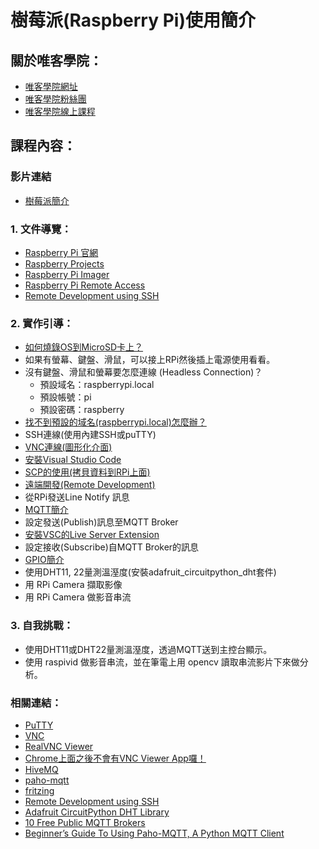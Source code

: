 # 樹莓派(Raspberry Pi)使用簡介

## 關於唯客學院：

* [唯客學院網址](http://www.vcdemy.com)
* [唯客學院粉絲團](https://www.facebook.com/KHPYAcademy/)
* [唯客學院線上課程](https://khpy.teachable.com)

## 課程內容：

### 影片連結

* [樹莓派簡介](https://www.youtube.com/playlist?list=PLj4JWjo5dOC6Ec1GVeNoOMWilvKt99LlU)

### 1. 文件導覽：

* [Raspberry Pi 官網](https://www.raspberrypi.org/)
* [Raspberry Projects](https://projects.raspberrypi.org/)
* [Raspberry Pi Imager](https://www.raspberrypi.org/software/)
* [Raspberry Pi Remote Access](https://www.raspberrypi.org/documentation/remote-access/)
* [Remote Development using SSH](https://code.visualstudio.com/docs/remote/ssh)

### 2. 實作引導：

* [如何燒錄OS到MicroSD卡上？](https://www.raspberrypi.org/software/)
* 如果有螢幕、鍵盤、滑鼠，可以接上RPi然後插上電源使用看看。
* 沒有鍵盤、滑鼠和螢幕要怎麼連線 (Headless Connection)？
  * 預設域名：raspberrypi.local
  * 預設帳號：pi
  * 預設密碼：raspberry
* [找不到預設的域名(raspberrypi.local)怎麼辦？](https://www.raspberrypi.org/documentation/remote-access/ip-address.md)
* SSH連線(使用內建SSH或puTTY)
* [VNC連線(圖形化介面)](https://www.realvnc.com/en/connect/download/viewer/)
* [安裝Visual Studio Code](https://code.visualstudio.com/)
* [SCP的使用(拷貝資料到RPi上面)](https://www.raspberrypi.org/documentation/remote-access/ssh/scp.md)
* [遠端開發(Remote Development)](https://code.visualstudio.com/docs/remote/ssh)
* 從RPi發送Line Notify 訊息
* [MQTT簡介](https://www.hivemq.com/)
* 設定發送(Publish)訊息至MQTT Broker
* [安裝VSC的Live Server Extension](https://marketplace.visualstudio.com/items?itemName=ritwickdey.LiveServer)
* 設定接收(Subscribe)自MQTT Broker的訊息
* [GPIO簡介](https://www.raspberrypi.org/documentation/usage/gpio)
* 使用DHT11, 22量測溫溼度(安裝adafruit_circuitpython_dht套件)
* 用 RPi Camera 擷取影像
* 用 RPi Camera 做影音串流

### 3. 自我挑戰：

* 使用DHT11或DHT22量測溫溼度，透過MQTT送到主控台顯示。
* 使用 raspivid 做影音串流，並在筆電上用 opencv 讀取串流影片下來做分析。

### 相關連結：

* [PuTTY](https://www.putty.org/)
* [VNC](https://www.raspberrypi.org/documentation/remote-access/vnc/)
* [RealVNC Viewer](https://www.realvnc.com/en/connect/download/viewer/)
* [Chrome上面之後不會有VNC Viewer App囉！](https://help.realvnc.com/hc/en-us/articles/360017492037-Product-End-of-Life-EoL-notice-#vnc-viewer-plus-0-0)
* [HiveMQ](https://www.hivemq.com/)
* [paho-mqtt](https://github.com/eclipse/paho.mqtt.python)
* [fritzing](https://fritzing.org/)
* [Remote Development using SSH](https://code.visualstudio.com/docs/remote/ssh)
* [Adafruit CircuitPython DHT Library](https://circuitpython.readthedocs.io/projects/dht/en/latest/index.html)
* [10 Free Public MQTT Brokers](https://mntolia.com/10-free-public-private-mqtt-brokers-for-testing-prototyping/)
* [Beginner’s Guide To Using Paho-MQTT, A Python MQTT Client](https://mntolia.com/mqtt-python-with-paho-mqtt-client/)